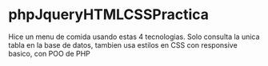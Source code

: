 # phpJqueryHTMLCSSPractica
Hice un menu de comida usando estas 4 tecnologias.
Solo consulta la unica tabla en la base de datos, tambien usa estilos en CSS con responsive basico, con POO de PHP
